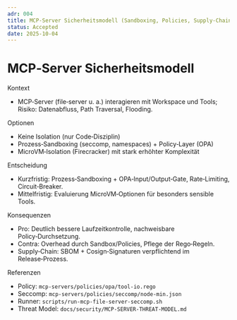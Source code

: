 ```yaml
---
adr: 004
title: MCP‑Server Sicherheitsmodell (Sandboxing, Policies, Supply‑Chain)
status: Accepted
date: 2025-10-04
---
```


# MCP‑Server Sicherheitsmodell

Kontext
- MCP‑Server (file‑server u. a.) interagieren mit Workspace und Tools; Risiko: Datenabfluss, Path Traversal, Flooding.

Optionen
- Keine Isolation (nur Code‑Disziplin)
- Prozess‑Sandboxing (seccomp, namespaces) + Policy‑Layer (OPA)
- MicroVM‑Isolation (Firecracker) mit stark erhöhter Komplexität

Entscheidung
- Kurzfristig: Prozess‑Sandboxing + OPA‑Input/Output‑Gate, Rate‑Limiting, Circuit‑Breaker.
- Mittelfristig: Evaluierung MicroVM‑Optionen für besonders sensible Tools.

Konsequenzen
- Pro: Deutlich bessere Laufzeitkontrolle, nachweisbare Policy‑Durchsetzung.
- Contra: Overhead durch Sandbox/Policies, Pflege der Rego‑Regeln.
- Supply‑Chain: SBOM + Cosign‑Signaturen verpflichtend im Release‑Prozess.

Referenzen
- Policy: `mcp-servers/policies/opa/tool-io.rego`
- Seccomp: `mcp-servers/policies/seccomp/node-min.json`
- Runner: `scripts/run-mcp-file-server-seccomp.sh`
- Threat Model: `docs/security/MCP-SERVER-THREAT-MODEL.md`

